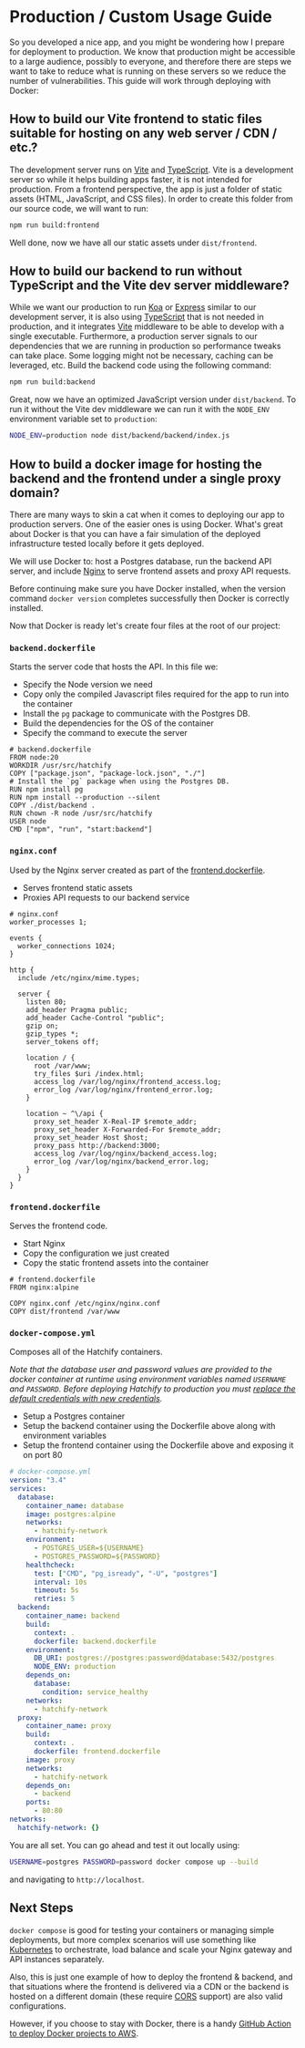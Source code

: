 # Production / Custom Usage Guide

So you developed a nice app, and you might be wondering how I prepare for deployment to production. We know that production might be accessible to a large audience, possibly to everyone, and therefore there are steps we want to take to reduce what is running on these servers so we reduce the number of vulnerabilities. This guide will work through deploying with Docker:

## How to build our Vite frontend to static files suitable for hosting on any web server / CDN / etc.?

The development server runs on [Vite](https://vitejs.dev/) and [TypeScript](https://www.typescriptlang.org/). Vite is a development server so while it helps building apps faster, it is not intended for production. From a frontend perspective, the app is just a folder of static assets (HTML, JavaScript, and CSS files). In order to create this folder from our source code, we will want to run:

```bash
npm run build:frontend
```

Well done, now we have all our static assets under `dist/frontend`.

## How to build our backend to run without TypeScript and the Vite dev server middleware?

While we want our production to run [Koa](https://koajs.com/) or [Express](https://expressjs.com/) similar to our development server, it is also using [TypeScript](https://www.typescriptlang.org/) that is not needed in production, and it integrates [Vite](https://vitejs.dev/) middleware to be able to develop with a single executable. Furthermore, a production server signals to our dependencies that we are running in production so performance tweaks can take place. Some logging might not be necessary, caching can be leveraged, etc. Build the backend code using the following command:

```bash
npm run build:backend
```

Great, now we have an optimized JavaScript version under `dist/backend`. To run it without the Vite dev middleware we can run it with the `NODE_ENV` environment variable set to `production`:

```bash
NODE_ENV=production node dist/backend/backend/index.js
```

## How to build a docker image for hosting the backend and the frontend under a single proxy domain?

There are many ways to skin a cat when it comes to deploying our app to production servers. One of
the easier ones is using Docker. What's great about Docker is that you can have a fair simulation of
the deployed infrastructure tested locally before it gets deployed.

We will use Docker to: host a Postgres database, run the backend API server, and include
[Nginx](https://www.nginx.com/) to serve frontend assets and proxy API requests.

Before continuing make sure you have Docker installed, when the version command `docker version`
completes successfully then Docker is correctly installed.

Now that Docker is ready let's create four files at the root of our project:

### `backend.dockerfile`

Starts the server code that hosts the API. In this file we:

- Specify the Node version we need
- Copy only the compiled Javascript files required for the app to run into the container
- Install the `pg` package to communicate with the Postgres DB.
- Build the dependencies for the OS of the container
- Specify the command to execute the server

```docker
# backend.dockerfile
FROM node:20
WORKDIR /usr/src/hatchify
COPY ["package.json", "package-lock.json", "./"]
# Install the `pg` package when using the Postgres DB.
RUN npm install pg
RUN npm install --production --silent
COPY ./dist/backend .
RUN chown -R node /usr/src/hatchify
USER node
CMD ["npm", "run", "start:backend"]
```

### `nginx.conf`

Used by the Nginx server created as part of the [frontend.dockerfile](#frontenddockerfile).

- Serves frontend static assets
- Proxies API requests to our backend service

```nginx
# nginx.conf
worker_processes 1;

events {
  worker_connections 1024;
}

http {
  include /etc/nginx/mime.types;

  server {
    listen 80;
    add_header Pragma public;
    add_header Cache-Control "public";
    gzip on;
    gzip_types *;
    server_tokens off;

    location / {
      root /var/www;
      try_files $uri /index.html;
      access_log /var/log/nginx/frontend_access.log;
      error_log /var/log/nginx/frontend_error.log;
    }

    location ~ ^\/api {
      proxy_set_header X-Real-IP $remote_addr;
      proxy_set_header X-Forwarded-For $remote_addr;
      proxy_set_header Host $host;
      proxy_pass http://backend:3000;
      access_log /var/log/nginx/backend_access.log;
      error_log /var/log/nginx/backend_error.log;
    }
  }
}

```

### `frontend.dockerfile`

Serves the frontend code.

- Start Nginx
- Copy the configuration we just created
- Copy the static frontend assets into the container

```docker
# frontend.dockerfile
FROM nginx:alpine

COPY nginx.conf /etc/nginx/nginx.conf
COPY dist/frontend /var/www
```

### `docker-compose.yml`

Composes all of the Hatchify containers.

_Note that the database user and password values are provided to the docker container at runtime
using environment variables named `USERNAME` and `PASSWORD`. Before deploying Hatchify to production
you must [replace the default credentials with new
credentials](https://www.postgresqltutorial.com/postgresql-administration/postgresql-change-password/)._

- Setup a Postgres container
- Setup the backend container using the Dockerfile above along with environment variables
- Setup the frontend container using the Dockerfile above and exposing it on port 80

```yaml
# docker-compose.yml
version: "3.4"
services:
  database:
    container_name: database
    image: postgres:alpine
    networks:
      - hatchify-network
    environment:
      - POSTGRES_USER=${USERNAME}
      - POSTGRES_PASSWORD=${PASSWORD}
    healthcheck:
      test: ["CMD", "pg_isready", "-U", "postgres"]
      interval: 10s
      timeout: 5s
      retries: 5
  backend:
    container_name: backend
    build:
      context: .
      dockerfile: backend.dockerfile
    environment:
      DB_URI: postgres://postgres:password@database:5432/postgres
      NODE_ENV: production
    depends_on:
      database:
        condition: service_healthy
    networks:
      - hatchify-network
  proxy:
    container_name: proxy
    build:
      context: .
      dockerfile: frontend.dockerfile
    image: proxy
    networks:
      - hatchify-network
    depends_on:
      - backend
    ports:
      - 80:80
networks:
  hatchify-network: {}
```

You are all set. You can go ahead and test it out locally using:

```sh
USERNAME=postgres PASSWORD=password docker compose up --build
```

and navigating to `http://localhost`.

## Next Steps

`docker compose` is good for testing your containers or managing simple deployments, but more complex scenarios will use something like [Kubernetes](https://kubernetes.io/) to orchestrate, load balance and scale your Nginx gateway and API instances separately.

Also, this is just one example of how to deploy the frontend & backend, and that situations where the frontend is delivered via a CDN or the backend is hosted on a different domain (these require [CORS](https://developer.mozilla.org/en-US/docs/Web/HTTP/CORS) support) are also valid configurations.

However, if you choose to stay with Docker, there is a handy [GitHub Action to deploy Docker projects to AWS](https://www.bitovi.com/blog/deploy-any-docker-project-to-aws-with-github-actions).
